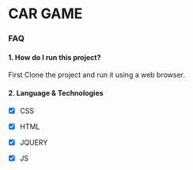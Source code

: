 # CAR GAME

### FAQ

#### 1. How do I run this project?

First Clone the project and run it using a web browser.

#### 2. Language & Technologies

- [x] CSS 
- [x] HTML 
- [x] JQUERY
- [x] JS
 

 
